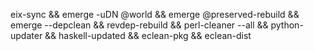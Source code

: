 eix-sync && emerge -uDN @world && emerge @preserved-rebuild && emerge --depclean && revdep-rebuild && perl-cleaner --all && python-updater && haskell-updated && eclean-pkg && eclean-dist
